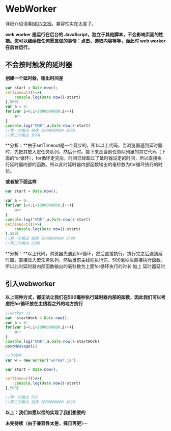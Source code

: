 # WebWorker


详细介绍请看[MDN文档](https://developer.mozilla.org/en-US/docs/Web/API/SharedWorker)，兼容性实在太差了。

**web worker 是运行在后台的 JavaScript，独立于其他脚本，不会影响页面的性能。您可以继续做任何愿意做的事情：点击、选取内容等等，而此时 web worker 在后台运行。**

## 不会按时触发的延时器

**创建一个延时器，输出时间差**

```js
var start = Date.now();
setTimeout(()=>{
	console.log(Date.now()-start)
},500)
var a = 0;
for(var i=0;i<1000000000;i++){
	a++
}
console.log("结束",a,Date.now()-start)
//第一次输出 结束 1000000000 1656
//第二次输出 1658
```

**分析：**由于setTimeout是一个异步的，所以以上代码，当浏览器遇到延时器时，先把其放入宏任务队列，然后计时。接下来走当前任务队列里的其它代码（下面的for循环），for循环走完后，时间已经超过了延时器设定的时间，所以直接执行延时器内部的函数。所以此时延时器内部函数输出的毫秒数为for循环执行的时长。


**或者按下面这样**

```js
var start = Date.now();

var a = 0;
for(var i=0;i<1000000000;i++){
	a++
}
console.log("结束",a,Date.now()-start)
setTimeout(()=>{
	console.log(Date.now()-start)
},500)
//第一次输出 结束 1000000000 1788
//第二次输出 2289
```

**分析：**以上代码，浏览器先遇到for循环，然后直接执行，执行完之后遇到延时器，直接压入宏任务队列，然后当前主线程执行完，500毫秒后直接执行函数。所以此时延时器内部函数输出的毫秒数为上面for循环执行的时长 加上 延时器延时



## 引入webworker

**以上两种方式，都无法让我们在500毫秒执行延时器内部的函数，因此我们可以考虑把for循环放在主线程之外的地方执行**

```js
//worker.js
var  startWork = Date.now();
var a = 0;
for(var i=0;i<1000000000;i++){
	a++
}
console.log("结束",a,Date.now()-startWork)
postMessage(i)
```

```js
//主程序
var w = new Worker("worker.js");

var start = Date.now();

setTimeout(()=>{
	console.log(Date.now()-start)
},500)

//第一次输出 502
//第二次输出 结束 1000000000 1624
```

**以上：我们如愿以偿的实现了我们想要的**


**未完待续（由于兼容性太差，择日再更）···**